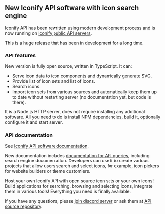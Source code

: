 ## New Iconify API software with icon search engine

Iconify API has been rewritten using modern development process and is now running on [Iconify public API servers](/docs/api/index.md#public-api).

This is a huge release that has been in development for a long time.

### API features

New version is fully open source, written in TypeScript. It can:

-   Serve icon data to icon components and dynamically generate SVG.
-   Provide list of icon sets and list of icons.
-   Search icons.
-   Import icon sets from various sources and automatically keep them up to date without restarting server (no documentation yet, but code is there).

It is a Node.js HTTP server, does not require installing any additional software. All you need to do is install NPM dependencies, build it, optionally configure it and start server.

### API documentation

See [Iconify API software documentation](/docs/api/hosting-js/index.md).

New documentation includes [documentation for API queries](/docs/api/queries.md), including search engine documentation. Developers can use it to create various projects that allow users search and select icons, for example, icon pickers for website builders or theme customiers.

Host your own Iconify API with open source icon sets or your own icons! Build applications for searching, browsing and selecting icons, integrate them in various tools! Everything you need is finally available.

If you have any questions, please [join discord server](/support/index.md) or ask them at [API source repository](https://github.com/iconify/api).
